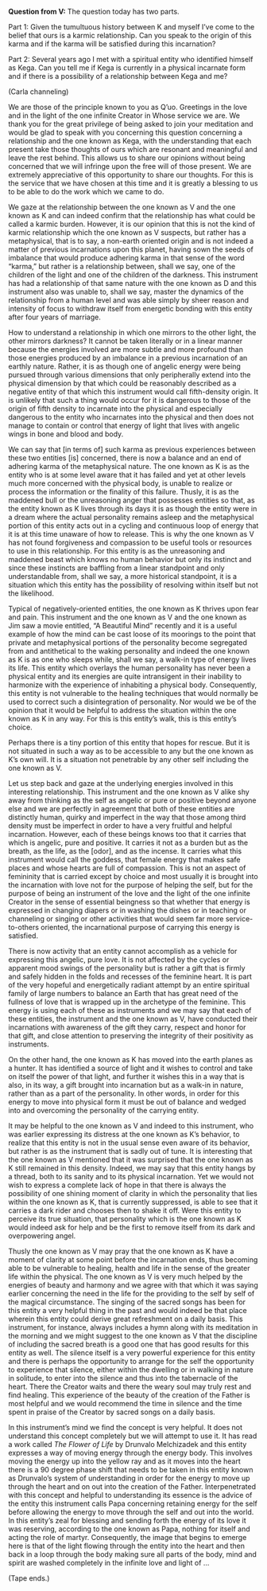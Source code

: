 <p><strong>Question from V:</strong> The question today has two parts.</p>
<p>Part 1: Given the tumultuous history between K and myself I’ve come to the belief that ours is a karmic relationship. Can you speak to the origin of this karma and if the karma will be satisfied during this incarnation?</p>
<p>Part 2: Several years ago I met with a spiritual entity who identified himself as Kega. Can you tell me if Kega is currently in a physical incarnate form and if there is a possibility of a relationship between Kega and me?</p>
<p class="channel-type">(Carla channeling)</p>
<p>We are those of the principle known to you as Q’uo. Greetings in the love and in the light of the one infinite Creator in Whose service we are. We thank you for the great privilege of being asked to join your meditation and would be glad to speak with you concerning this question concerning a relationship and the one known as Kega, with the understanding that each present take those thoughts of ours which are resonant and meaningful and leave the rest behind. This allows us to share our opinions without being concerned that we will infringe upon the free will of those present. We are extremely appreciative of this opportunity to share our thoughts. For this is the service that we have chosen at this time and it is greatly a blessing to us to be able to do the work which we came to do.</p>
<p>We gaze at the relationship between the one known as V and the one known as K and can indeed confirm that the relationship has what could be called a karmic burden. However, it is our opinion that this is not the kind of karmic relationship which the one known as V suspects, but rather has a metaphysical, that is to say, a non-earth oriented origin and is not indeed a matter of previous incarnations upon this planet, having sown the seeds of imbalance that would produce adhering karma in that sense of the word “karma,” but rather is a relationship between, shall we say, one of the children of the light and one of the children of the darkness. This instrument has had a relationship of that same nature with the one known as D and this instrument also was unable to, shall we say, master the dynamics of the relationship from a human level and was able simply by sheer reason and intensity of focus to withdraw itself from energetic bonding with this entity after four years of marriage.</p>
<p>How to understand a relationship in which one mirrors to the other light, the other mirrors darkness? It cannot be taken literally or in a linear manner because the energies involved are more subtle and more profound than those energies produced by an imbalance in a previous incarnation of an earthly nature. Rather, it is as though one of angelic energy were being pursued through various dimensions that only peripherally extend into the physical dimension by that which could be reasonably described as a negative entity of that which this instrument would call fifth-density origin. It is unlikely that such a thing would occur for it is dangerous to those of the origin of fifth density to incarnate into the physical and especially dangerous to the entity who incarnates into the physical and then does not manage to contain or control that energy of light that lives with angelic wings in bone and blood and body.</p>
<p>We can say that [in terms of] such karma as previous experiences between these two entities [is] concerned, there is now a balance and an end of adhering karma of the metaphysical nature. The one known as K is as the entity who is at some level aware that it has failed and yet at other levels much more concerned with the physical body, is unable to realize or process the information or the finality of this failure. Thusly, it is as the maddened bull or the unreasoning anger that possesses entities so that, as the entity known as K lives through its days it is as though the entity were in a dream where the actual personality remains asleep and the metaphysical portion of this entity acts out in a cycling and continuous loop of energy that it is at this time unaware of how to release. This is why the one known as V has not found forgiveness and compassion to be useful tools or resources to use in this relationship. For this entity is as the unreasoning and maddened beast which knows no human behavior but only its instinct and since these instincts are baffling from a linear standpoint and only understandable from, shall we say, a more historical standpoint, it is a situation which this entity has the possibility of resolving within itself but not the likelihood.</p>
<p>Typical of negatively-oriented entities, the one known as K thrives upon fear and pain. This instrument and the one known as V and the one known as Jim saw a movie entitled, “A Beautiful Mind” recently and it is a useful example of how the mind can be cast loose of its moorings to the point that private and metaphysical portions of the personality become segregated from and antithetical to the waking personality and indeed the one known as K is as one who sleeps while, shall we say, a walk-in type of energy lives its life. This entity which overlays the human personality has never been a physical entity and its energies are quite intransigent in their inability to harmonize with the experience of inhabiting a physical body. Consequently, this entity is not vulnerable to the healing techniques that would normally be used to correct such a disintegration of personality. Nor would we be of the opinion that it would be helpful to address the situation within the one known as K in any way. For this is this entity’s walk, this is this entity’s choice.</p>
<p>Perhaps there is a tiny portion of this entity that hopes for rescue. But it is not situated in such a way as to be accessible to any but the one known as K’s own will. It is a situation not penetrable by any other self including the one known as V.</p>
<p>Let us step back and gaze at the underlying energies involved in this interesting relationship. This instrument and the one known as V alike shy away from thinking as the self as angelic or pure or positive beyond anyone else and we are perfectly in agreement that both of these entities are distinctly human, quirky and imperfect in the way that those among third density must be imperfect in order to have a very fruitful and helpful incarnation. However, each of these beings knows too that it carries that which is angelic, pure and positive. It carries it not as a burden but as the breath, as the life, as the [odor], and as the incense. It carries what this instrument would call the goddess, that female energy that makes safe places and whose hearts are full of compassion. This is not an aspect of femininity that is carried except by choice and most usually it is brought into the incarnation with love not for the purpose of helping the self, but for the purpose of being an instrument of the love and the light of the one infinite Creator in the sense of essential beingness so that whether that energy is expressed in changing diapers or in washing the dishes or in teaching or channeling or singing or other activities that would seem far more service-to-others oriented, the incarnational purpose of carrying this energy is satisfied.</p>
<p>There is now activity that an entity cannot accomplish as a vehicle for expressing this angelic, pure love. It is not affected by the cycles or apparent mood swings of the personality but is rather a gift that is firmly and safely hidden in the folds and recesses of the feminine heart. It is part of the very hopeful and energetically radiant attempt by an entire spiritual family of large numbers to balance an Earth that has great need of the fullness of love that is wrapped up in the archetype of the feminine. This energy is using each of these as instruments and we may say that each of these entities, the instrument and the one known as V, have conducted their incarnations with awareness of the gift they carry, respect and honor for that gift, and close attention to preserving the integrity of their positivity as instruments.</p>
<p>On the other hand, the one known as K has moved into the earth planes as a hunter. It has identified a source of light and it wishes to control and take on itself the power of that light, and further it wishes this in a way that is also, in its way, a gift brought into incarnation but as a walk-in in nature, rather than as a part of the personality. In other words, in order for this energy to move into physical form it must be out of balance and wedged into and overcoming the personality of the carrying entity.</p>
<p>It may be helpful to the one known as V and indeed to this instrument, who was earlier expressing its distress at the one known as K’s behavior, to realize that this entity is not in the usual sense even aware of its behavior, but rather is as the instrument that is sadly out of tune. It is interesting that the one known as V mentioned that it was surprised that the one known as K still remained in this density. Indeed, we may say that this entity hangs by a thread, both to its sanity and to its physical incarnation. Yet we would not wish to express a complete lack of hope in that there is always the possibility of one shining moment of clarity in which the personality that lies within the one known as K, that is currently suppressed, is able to see that it carries a dark rider and chooses then to shake it off. Were this entity to perceive its true situation, that personality which is the one known as K would indeed ask for help and be the first to remove itself from its dark and overpowering angel.</p>
<p>Thusly the one known as V may pray that the one known as K have a moment of clarity at some point before the incarnation ends, thus becoming able to be vulnerable to healing, health and life in the sense of the greater life within the physical. The one known as V is very much helped by the energies of beauty and harmony and we agree with that which it was saying earlier concerning the need in the life for the providing to the self by self of the magical circumstance. The singing of the sacred songs has been for this entity a very helpful thing in the past and would indeed be that place wherein this entity could derive great refreshment on a daily basis. This instrument, for instance, always includes a hymn along with its meditation in the morning and we might suggest to the one known as V that the discipline of including the sacred breath is a good one that has good results for this entity as well. The silence itself is a very powerful experience for this entity and there is perhaps the opportunity to arrange for the self the opportunity to experience that silence, either within the dwelling or in walking in nature in solitude, to enter into the silence and thus into the tabernacle of the heart. There the Creator waits and there the weary soul may truly rest and find healing. This experience of the beauty of the creation of the Father is most helpful and we would recommend the time in silence and the time spent in praise of the Creator by sacred songs on a daily basis.</p>
<p>In this instrument’s mind we find the concept is very helpful. It does not understand this concept completely but we will attempt to use it. It has read a work called <em>The Flower of Life</em> by Drunvalo Melchizadek and this entity expresses a way of moving energy through the energy body. This involves moving the energy up into the yellow ray and as it moves into the heart there is a 90 degree phase shift that needs to be taken in this entity known as Drunvalo’s system of understanding in order for the energy to move up through the heart and on out into the creation of the Father. Interpenetrated with this concept and helpful to understanding its essence is the advice of the entity this instrument calls Papa concerning retaining energy for the self before allowing the energy to move through the self and out into the world. In this entity’s zeal for blessing and sending forth the energy of its love it was reserving, according to the one known as Papa, nothing for itself and acting the role of martyr. Consequently, the image that begins to emerge here is that of the light flowing through the entity into the heart and then back in a loop through the body making sure all parts of the body, mind and spirit are washed completely in the infinite love and light of …</p>
<p class="comment">(Tape ends.)</p>